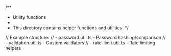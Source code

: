 /**
 * Utility functions
 * 
 * This directory contains helper functions and utilities.
 */

// Example structure:
// - password.util.ts - Password hashing/comparison
// - validation.util.ts - Custom validators
// - rate-limit.util.ts - Rate limiting helpers
